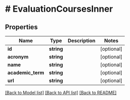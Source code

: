 # # EvaluationCoursesInner

## Properties

Name | Type | Description | Notes
------------ | ------------- | ------------- | -------------
**id** | **string** |  | [optional]
**acronym** | **string** |  | [optional]
**name** | **string** |  | [optional]
**academic_term** | **string** |  | [optional]
**url** | **string** |  | [optional]

[[Back to Model list]](../../README.md#models) [[Back to API list]](../../README.md#endpoints) [[Back to README]](../../README.md)
